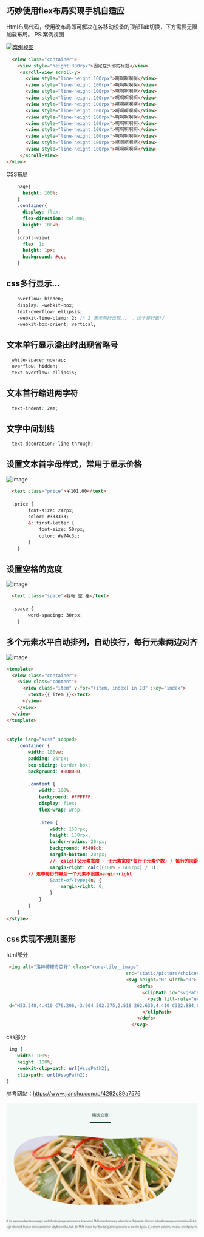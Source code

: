 <!--
 * @Desc: ---   ----
 * @Date: 2019-12-23 11:47:00
 * @LastEditors: 王
 * @LastEditTime: 2020-04-28 17:59:52
 -->
## 巧妙使用flex布局实现手机自适应
Html布局代码，使用改布局即可解决在各移动设备的顶部Tab切换，下方需要无限加载布局。
PS:案例视图

<a data-fancybox title="xx" class="psimg" href="/images/css/ps01.jpg">![案例视图](/images/css/ps01.jpg)</a>
``` html
  <view class="container">
    <view style="height:300rpx">固定在头部的标题</view>
     <scroll-view scroll-y>
       <view style="line-height:100rpx">啊啊啊啊啊</view>
       <view style="line-height:100rpx">啊啊啊啊啊</view>
       <view style="line-height:100rpx">啊啊啊啊啊</view>
       <view style="line-height:100rpx">啊啊啊啊啊</view>
       <view style="line-height:100rpx">啊啊啊啊啊</view>
       <view style="line-height:100rpx">啊啊啊啊啊</view>
       <view style="line-height:100rpx">啊啊啊啊啊</view>
       <view style="line-height:100rpx">啊啊啊啊啊</view>
       <view style="line-height:100rpx">啊啊啊啊啊</view>
       <view style="line-height:100rpx">啊啊啊啊啊</view>
       <view style="line-height:100rpx">啊啊啊啊啊</view>
       <view style="line-height:100rpx">啊啊啊啊啊</view>
     </scroll-view>
</view>
```
 CSS布局
``` css
    page{ 
      height: 100%; 
    }
    .container{ 
      display: flex;
      flex-direction: column;
      height: 100vh; 
    }
    scroll-view{ 
      flex: 1;
      height: 1px;
      background: #ccc 
    }
```

## css多行显示...

````css
	overflow: hidden;
	display: -webkit-box;
	text-overflow: ellipsis;
	-webkit-line-clamp: 2; /* 2 表示两行出现。。。 ，这个是行数*/
	-webkit-box-orient: vertical;

````

## 文本单行显示溢出时出现省略号
```css
  white-space: nowrap;
  overflow: hidden;
  text-overflow: ellipsis;
```

## 文本首行缩进两字符
```css
  text-indent: 2em;
```

## 文字中间划线
```css
  text-decoration: line-through;
```

## 设置文本首字母样式，常用于显示价格
![image](/images/css/ps03.png)
```html
  <text class="price">￥101.00</text>

  .price {
		font-size: 24rpx;
		color: #333333;
		&::first-letter {
			font-size: 50rpx;
			color: #e74c3c;
		}
	}
```

## 设置空格的宽度
![image](/images/css/ps02.png)
```html
  <text class="space">我有 空 格</text>

  .space {
		word-spacing: 30rpx;
	}
```

## 多个元素水平自动排列，自动换行，每行元素两边对齐
![image](/images/css/ps04.png)
```html
<template>
  <view class="container">
    <view class="content">
      <view class="item" v-for="(item, index) in 10" :key="index">
        <text>{{ item }}</text>
      </view>
    </view>
  </view>
</template>

  
<style lang="scss" scoped>
	.container {
		width: 100vw;
		padding: 24rpx;
		box-sizing: border-box;
		background: #808080;
		
		.content {
			width: 100%;
			background: #FFFFFF;
			display: flex;
			flex-wrap: wrap;
			
			.item {
				width: 150rpx;
				height: 150rpx;
				border-radius: 20rpx;
				background: #3498db;
				margin-bottom: 20rpx;
				//  calc((父元素宽度 - 子元素宽度*每行子元素个数) / 每行的间距个数)
				margin-right: calc((100% - 600rpx) / 3);
        // 选中每行的最后一个元素不设置margin-right
				&:nth-of-type(4n) {
					margin-right: 0;
				}
			}
		}
	}
</style>

```

## css实现不规则图形

html部分

````html
 <img alt="洛神檸檬奇亞籽" class="core-tile__image"
                                            src="static/picture/choiceness-img-1.jpg" title="洛神檸檬奇亞籽">
                                            <svg height="0" width="0">
                                                <defs>
                                                  <clipPath id="svgPath2">
                                                    <path fill-rule="evenodd"  fill="rgb(9, 193, 95)"
 d="M33.248,4.410 C76.206,-3.904 202.375,2.518 262.630,4.410 C322.884,6.303 349.931,159.282 292.091,187.494 C234.252,215.706 117.286,205.364 72.181,202.225 C27.074,199.087 1.884,172.627 0.630,113.840 C-0.624,55.053 -1.097,11.058 33.248,4.410 Z"/>
                                                  </clipPath>
                                                </defs>
                                              </svg>
````

css部分

````css
 img {
    width: 100%;
    height: 100%;
    -webkit-clip-path: url(#svgPath2);  
    clip-path: url(#svgPath2);
}
````



参考网站：https://www.jianshu.com/p/4292c89a7576



<img src="./image/1592649500(1).jpg" alt="1592649500(1)" style="zoom:50%;" />